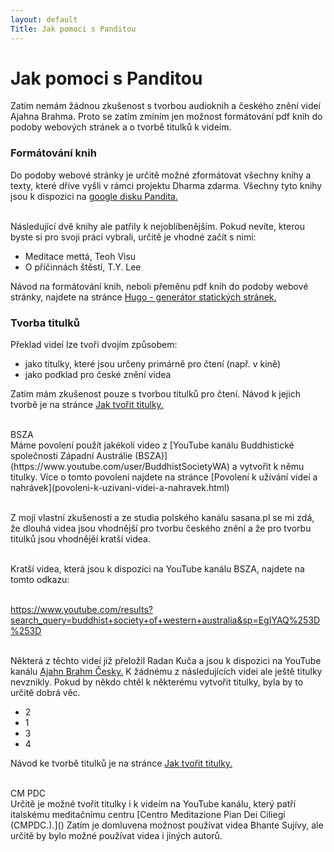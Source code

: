 ```yaml
---
layout: default
Title: Jak pomoci s Panditou
---
```


# Jak pomoci s Panditou

Zatím nemám žádnou zkušenost s tvorbou audioknih a českého znění videí Ajahna Brahma. Proto se zatím zmíním jen možnost formátování pdf knih do podoby webových stránek a o tvorbě titulků k videím.

### Formátování knih

Do podoby webové stránky je určitě možné zformátovat všechny knihy a texty, které dříve vyšli v rámci projektu Dharma zdarma. Všechny tyto knihy jsou k dispozici na [google disku Pandita.](https://drive.google.com/drive/u/1/folders/11gL2ab0CPZUdpUUepmwEovLgplyc8VLj)<br><br>

Následující dvě knihy ale patřily k nejoblíbenějším. Pokud nevíte, kterou byste si pro svoji práci vybrali, určitě je vhodné začít s nimi:

<ul>
<li>Meditace mettá, Teoh Visu</li>
<li>O příčinnách štěstí, T.Y. Lee</li>
</ul>

Návod na formátování knih, neboli přeměnu pdf knih do podoby webové stránky, najdete na stránce <a href="hugo-generator-statickych-stranek">Hugo - generátor statických stránek.</a><br>

### Tvorba titulků

Překlad videí lze tvoři dvojím způsobem:

<ul>
<li>jako titulky, které jsou určeny primárně pro čtení (např. v kině)</li>
<li>jako podklad pro české znění videa</li>
</ul>

Zatím mám zkušenost pouze s tvorbou titulků pro čtení. Návod k jejich tvorbě je na stránce
<a href="jak-tvorit-titulky.html">Jak tvořit titulky.</a> <br><br>

<div class="underline">
BSZA
</div>
Máme povolení použít jakékoli video z [YouTube kanálu Buddhistické společnosti Západní Austrálie (BSZA)](https://www.youtube.com/user/BuddhistSocietyWA) a vytvořit k němu titulky. Více o tomto povolení najdete na stránce [Povolení k užívání videí a nahrávek](povoleni-k-uzivani-videi-a-nahravek.html)<br><br>

Z mojí vlastní zkušenosti a ze studia polského kanálu sasana.pl se mi zdá, že dlouhá videa jsou vhodnější pro tvorbu českého znění a že pro tvorbu titulků jsou vhodnějěí kratší videa.<br><br>

Kratší videa, která jsou k dispozici na YouTube kanálu BSZA, najdete na tomto odkazu:<br><br>

<div class="do-not-break-out">
<a href="https://www.youtube.com/results?search_query=buddhist+society+of+western+australia&sp=EgIYAQ%253D%253D">https://www.youtube.com/results?search_query=buddhist+society+of+western+australia&sp=EgIYAQ%253D%253D</a>
</div><br>

Některá z těchto videí již přeložil Radan Kuča a jsou k dispozici na YouTube kanálu [Ajahn Brahm Česky.]() K žádnému z následujících videí ale ještě titulky nevznikly. Pokud by někdo chtěl k některému vytvořit titulky, byla by to určitě dobrá věc.

<ul>
<li>2</li>
<li>1</li>
<li>3</li>
<li>4</li>
</ul>

Návod ke tvorbě titulků je na stránce
<a href="jak-tvorit-titulky.html">Jak tvořit titulky.</a><br><br>

<div class="underline">
CM PDC
</div>
Určitě je možné tvořit titulky i k videím na YouTube kanálu, který patří italskému meditačnímu centru [Centro Meditazione Pian Dei Ciliegi (CMPDC.).]() Zatím je domluvena možnost používat videa Bhante Sujívy, ale určitě by bylo možné používat videa i jiných autorů.<br><br>
